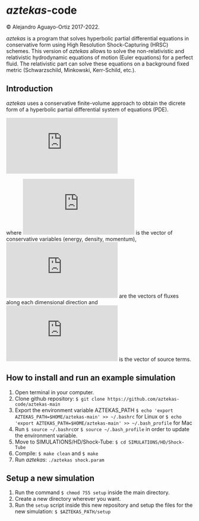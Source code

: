# _aztekas_-code 

&copy; Alejandro Aguayo-Ortiz 2017-2022.

_aztekas_ is a program that solves hyperbolic partial differential equations in conservative form using High Resolution Shock-Capturing (HRSC) schemes. This version of _aztekas_ allows to solve the non-relativistic and relativistic hydrodynamic equations of motion (Euler equations) for a perfect fluid. The relativistic part can solve these equations on a background fixed metric (Schwarzschild, Minkowski, Kerr-Schild, etc.).

## Introduction

_aztekas_ uses a conservative finite-volume approach to obtain the dicrete form of a hyperbolic partial differential system of equations (PDE).

![equation](https://latex.codecogs.com/gif.latex?%5Cfrac%7B%5Cpartial%20Q%7D%7B%5Cpartial%20t%7D%20&plus;%20%5Cfrac%7B%5Cpartial%20F%5Ei%7D%7B%5Cpartial%20x%5Ei%7D%20%3D%20S)

where ![equation](https://latex.codecogs.com/gif.latex?Q) is the vector of conservative variables (energy, density, momentum), ![equation](https://latex.codecogs.com/gif.latex?F%5Ei) are the vectors of fluxes along each dimensional direction and ![equation](https://latex.codecogs.com/gif.latex?S) is the vector of source terms.

## How to install and run an example simulation

1. Open terminal in your computer.
2. Clone github repository: `$ git clone https://github.com/aztekas-code/aztekas-main`
3. Export the environment variable AZTEKAS_PATH `$ echo 'export AZTEKAS_PATH=$HOME/aztekas-main' >> ~/.bashrc` for Linux or `$ echo 'export AZTEKAS_PATH=$HOME/aztekas-main' >> ~/.bash_profile` for Mac
4. Run `$ source ~/.bashrc`or `$ source ~/.bash_profile` in order to update the environment variable.
5. Move to SIMULATIONS/HD/Shock-Tube: `$ cd SIMULATIONS/HD/Shock-Tube`
6. Compile: `$ make clean` and `$ make`
7. Run _aztekas_: `./aztekas shock.param`

## Setup a new simulation

1. Run the command `$ chmod 755 setup` inside the main directory.
2. Create a new directory wherever you want.
3. Run the `setup` script inside this new repository and setup the files for the new simulation: `$ $AZTEKAS_PATH/setup`
